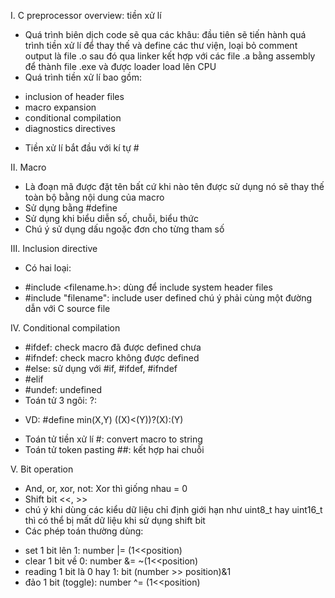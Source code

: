 I. C preprocessor overview: tiền xử lí

- Quá trình biên dịch code sẽ qua các khâu: đầu tiên sẽ tiến hành quá trình tiền xử lí để thay thế và define các thư viện, loại bỏ comment output là file .o sau đó qua linker kết hợp với các file .a bằng assembly để thành file .exe và được loader load lên CPU
- Quá trình tiền xử lí bao gồm:

* inclusion of header files
* macro expansion
* conditional compilation
* diagnostics directives

- Tiền xử lí bắt đầu với kí tự #

II. Macro

- Là đoạn mã được đặt tên bất cứ khi nào tên được sử dụng nó sẽ thay thế toàn bộ bằng nội dung của macro
- Sử dụng bằng #define
- Sử dụng khi biểu diễn số, chuỗi, biểu thức
- Chú ý sử dụng dấu ngoặc đơn cho từng tham số

III. Inclusion directive

- Có hai loại:

* #include <filename.h>: dùng để include system header files
* #include "filename": include user defined chú ý phải cùng một đường dẫn với C source file

IV. Conditional compilation

- #ifdef: check macro đã được defined chưa
- #ifndef: check macro không được defined
- #else: sử dụng với #if, #ifdef, #ifndef
- #elif
- #undef: undefined
- Toán tử 3 ngôi: <condition>?<express1>:<express2>

* VD: #define min(X,Y) ((X)<(Y))?(X):(Y)

- Toán tử tiền xử lí #: convert macro to string
- Toán tử token pasting ##: kết hợp hai chuỗi

V. Bit operation

- And, or, xor, not: Xor thì giống nhau = 0
- Shift bit <<, >>
- chú ý khi dùng các kiểu dữ liệu chỉ định giới hạn như uint8_t hay uint16_t thì có thể bị mất dữ liệu khi sử dụng shift bit
- Các phép toán thường dùng:

* set 1 bit lên 1: number |= (1<<position)
* clear 1 bit về 0: number &= ~(1<<position)
* reading 1 bit là 0 hay 1: bit (number >> position)&1
* đảo 1 bit (toggle): number ^= (1<<position)

